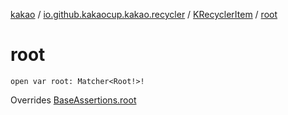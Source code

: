 [kakao](../../index.md) / [io.github.kakaocup.kakao.recycler](../index.md) / [KRecyclerItem](index.md) / [root](./root.md)

# root

`open var root: Matcher<Root!>!`

Overrides [BaseAssertions.root](../../io.github.kakaocup.kakao.common.assertions/-base-assertions/root.md)

